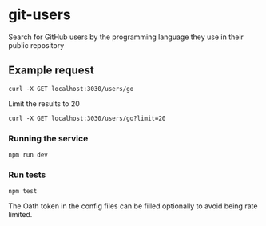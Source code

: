 # git-users

Search for GitHub users by the programming language they use in their public repository

## Example request

```
curl -X GET localhost:3030/users/go
```

Limit the results to 20

```
curl -X GET localhost:3030/users/go?limit=20
```

### Running the service

```
npm run dev
```

### Run tests

```
npm test
```

The Oath token in the config files can be filled optionally to avoid being rate limited.
